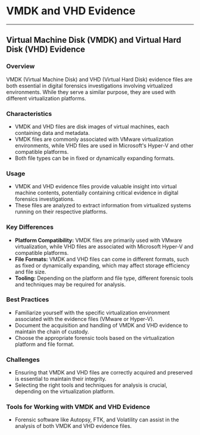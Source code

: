# VMDK and VHD Evidence

---

## Virtual Machine Disk (VMDK) and Virtual Hard Disk (VHD) Evidence

### Overview
VMDK (Virtual Machine Disk) and VHD (Virtual Hard Disk) evidence files are both essential in digital forensics investigations involving virtualized environments. While they serve a similar purpose, they are used with different virtualization platforms.

### Characteristics

- VMDK and VHD files are disk images of virtual machines, each containing data and metadata.
- VMDK files are commonly associated with VMware virtualization environments, while VHD files are used in Microsoft's Hyper-V and other compatible platforms.
- Both file types can be in fixed or dynamically expanding formats.

### Usage

- VMDK and VHD evidence files provide valuable insight into virtual machine contents, potentially containing critical evidence in digital forensics investigations.
- These files are analyzed to extract information from virtualized systems running on their respective platforms.

### Key Differences

- **Platform Compatibility:** VMDK files are primarily used with VMware virtualization, while VHD files are associated with Microsoft Hyper-V and compatible platforms.
- **File Formats:** VMDK and VHD files can come in different formats, such as fixed or dynamically expanding, which may affect storage efficiency and file size.
- **Tooling:** Depending on the platform and file type, different forensic tools and techniques may be required for analysis.

### Best Practices

- Familiarize yourself with the specific virtualization environment associated with the evidence files (VMware or Hyper-V).
- Document the acquisition and handling of VMDK and VHD evidence to maintain the chain of custody.
- Choose the appropriate forensic tools based on the virtualization platform and file format.

### Challenges

- Ensuring that VMDK and VHD files are correctly acquired and preserved is essential to maintain their integrity.
- Selecting the right tools and techniques for analysis is crucial, depending on the virtualization platform.

### Tools for Working with VMDK and VHD Evidence

- Forensic software like Autopsy, FTK, and Volatility can assist in the analysis of both VMDK and VHD evidence files.
